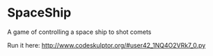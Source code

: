 # SpaceShip
A game of controlling a space ship to shot comets

Run it here:
http://www.codeskulptor.org/#user42_1NQ4O2VRk7_0.py
